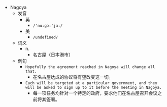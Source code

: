 - Nagoya
  - 发音
    - 英
      - `/'nɑ:ɡɔ:'jɑ:/`
    - 美
      - `/undefined/`
  - 词义
    - n.
      - 名古屋（日本港市）
  - 例句
    - `Hopefully the agreement reached in Nagoya will change all that.`
      - 在名古屋达成的协议将有望改变这一切。
    - `Each will be targeted at a particular government, and they will be asked to sign up to it before the meeting in Nagoya.`
      - 每一项任务均针对一个特定的政府，要求他们在名古屋召开会议之前将其签署。

